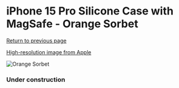 # iPhone 15 Pro Silicone Case with MagSafe - Orange Sorbet

[Return to previous page](/iphone_15)

[High-resolution image from Apple](https://store.storeimages.cdn-apple.com/8756/as-images.apple.com/is/MT1H3?wid=4500&hei=4500&fmt=png)

<div style="width: 384px"><img src="/everypreview/MT1H3.png" alt="Orange Sorbet"></div>

### Under construction
